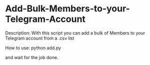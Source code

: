 # Add-Bulk-Members-to-your-Telegram-Account
Description:
With this script you can add a bulk of Members to your Telegram account from a .csv list

How to use:
python add.py

and wait for the job done.
